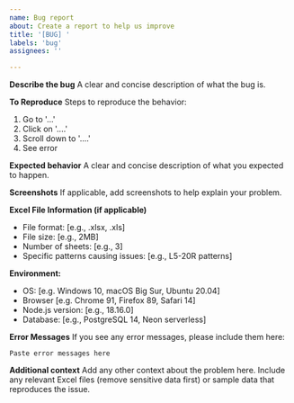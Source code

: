 ```yaml
---
name: Bug report
about: Create a report to help us improve
title: '[BUG] '
labels: 'bug'
assignees: ''

---
```


**Describe the bug**
A clear and concise description of what the bug is.

**To Reproduce**
Steps to reproduce the behavior:
1. Go to '...'
2. Click on '....'
3. Scroll down to '....'
4. See error

**Expected behavior**
A clear and concise description of what you expected to happen.

**Screenshots**
If applicable, add screenshots to help explain your problem.

**Excel File Information (if applicable)**
- File format: [e.g., .xlsx, .xls]
- File size: [e.g., 2MB]
- Number of sheets: [e.g., 3]
- Specific patterns causing issues: [e.g., L5-20R patterns]

**Environment:**
- OS: [e.g. Windows 10, macOS Big Sur, Ubuntu 20.04]
- Browser [e.g. Chrome 91, Firefox 89, Safari 14]
- Node.js version: [e.g., 18.16.0]
- Database: [e.g., PostgreSQL 14, Neon serverless]

**Error Messages**
If you see any error messages, please include them here:
```
Paste error messages here
```

**Additional context**
Add any other context about the problem here. Include any relevant Excel files (remove sensitive data first) or sample data that reproduces the issue.